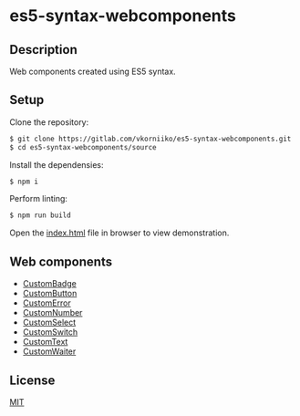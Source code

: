 # es5-syntax-webcomponents

## Description

Web components created using ES5 syntax.

## Setup

Clone the repository:

```bash
$ git clone https://gitlab.com/vkorniiko/es5-syntax-webcomponents.git
$ cd es5-syntax-webcomponents/source
```

Install the dependensies:

```bash
$ npm i
```

Perform linting:

```bash
$ npm run build
```

Open the [index.html](source/index.html) file in browser to view demonstration.

## Web components

* [CustomBadge](source/badgeWebComponent/js/customBadge.js)
* [CustomButton](source/buttonWebComponent/js/customButton.js)
* [CustomError](source/errorWebComponent/js/customError.js)
* [CustomNumber](source/numberWebComponent/js/customNumber.js)
* [CustomSelect](source/selectWebComponent/js/customSelect.js)
* [CustomSwitch](source/switchWebComponent/js/customSwitch.js)
* [CustomText](source/textWebComponent/js/customText.js)
* [CustomWaiter](source/waiterWebComponent/js/customWaiter.js)

## License

[MIT](LICENSE)